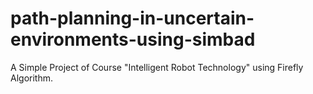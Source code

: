 # path-planning-in-uncertain-environments-using-simbad
A Simple Project of Course "Intelligent Robot Technology" using Firefly Algorithm.
